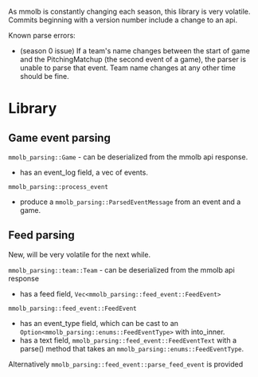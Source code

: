 As mmolb is constantly changing each season, this library is very volatile. Commits beginning with a version number include a change to an api.

Known parse errors:
- (season 0 issue) If a team's name changes between the start of game and the PitchingMatchup (the second event of a game), the parser is unable to parse that event. Team name changes at any other time should be fine.

# Library
## Game event parsing
`mmolb_parsing::Game` - can be deserialized from the mmolb api response.
- has an event_log field, a vec of events.

`mmolb_parsing::process_event`
- produce a `mmolb_parsing::ParsedEventMessage` from an event and a game.

## Feed parsing
New, will be very volatile for the next while.

`mmolb_parsing::team::Team` - can be deserialized from the mmolb api response
- has a feed field, `Vec<mmolb_parsing::feed_event::FeedEvent>`

`mmolb_parsing::feed_event::FeedEvent`
- has an event_type field, which can be cast to an `Option<mmolb_parsing::enums::FeedEventType>` with into_inner.
- has a text field, `mmolb_parsing::feed_event::FeedEventText` with a parse() method that takes an `mmolb_parsing::enums::FeedEventType`.

Alternatively `mmolb_parsing::feed_event::parse_feed_event` is provided
